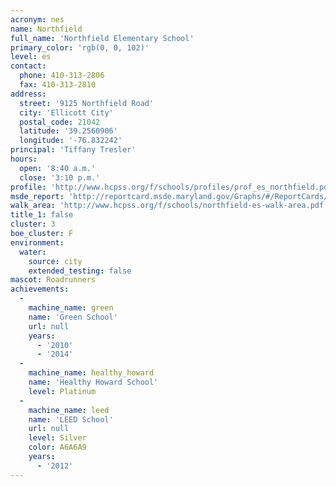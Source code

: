 ```yaml
---
acronym: nes
name: Northfield
full_name: 'Northfield Elementary School'
primary_color: 'rgb(0, 0, 102)'
level: es
contact:
  phone: 410-313-2806
  fax: 410-313-2810
address:
  street: '9125 Northfield Road'
  city: 'Ellicott City'
  postal_code: 21042
  latitude: '39.2560906'
  longitude: '-76.832242'
principal: 'Tiffany Tresler'
hours:
  open: '8:40 a.m.'
  close: '3:10 p.m.'
profile: 'http://www.hcpss.org/f/schools/profiles/prof_es_northfield.pdf'
msde_report: 'http://reportcard.msde.maryland.gov/Graphs/#/ReportCards/ReportCardSchool/1//1/13/0208/'
walk_area: 'http://www.hcpss.org/f/schools/northfield-es-walk-area.pdf'
title_1: false
cluster: 3
boe_cluster: F
environment:
  water:
    source: city
    extended_testing: false
mascot: Roadrunners
achievements:
  -
    machine_name: green
    name: 'Green School'
    url: null
    years:
      - '2010'
      - '2014'
  -
    machine_name: healthy_howard
    name: 'Healthy Howard School'
    level: Platinum
  -
    machine_name: leed
    name: 'LEED School'
    url: null
    level: Silver
    color: A6A6A9
    years:
      - '2012'
---
```

